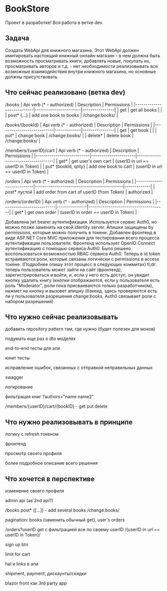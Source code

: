 # BookStore

Проект в разработке! Вся работа в ветке dev.

## Задача

Создать WebApi для книжного магазина.
Этот WebApi должен имитировать настоящий книжный онлайн-магазин - в нем должна быть возможность просматривать книги, добавлять новые, покупать их, просматривать авторов и т.д. - нет необходимости реализовывать все возможные взаимодействия внутри книжного магазина, но основные должны присутствовать.

## Что сейчас реализовано (ветка dev)

/books
| Api verb (* - authorized) | Description           | Permissions    |
|---------------------------|-----------------------|----------------|
| get                       | get all books         |                |
| post* {...}               | add one book to books | /change:books/ |

/books/{bookId}
| Api verb (* - authorized) | Description | Permissions    |
|---------------------------|-------------|----------------|
| get                       | get book    |                |
| put*                      | change book | /change:books/ |
| delete*                   | delete book | /change:books/ |

/members/{userID}/cart
| Api verb (* - authorized) | Description          | Permissions                        |
|---------------------------|----------------------|------------------------------------|
| get*                      | get user's own cart  | (userID in url == userID in Token) |
| put* {bookId, qnty}       | add one book to cart | (userID in url == userID in Token) |

/orders
| Api verb (* - authorized) | Description                                | Permissions |
|---------------------------|--------------------------------------------|-------------|
| post* пустой              | add order from cart of userID (from Token) | authorized  |

/orders/{orderID}
| Api verb (* - authorized) | Description   | Permissions                          |
|---------------------------|---------------|--------------------------------------|
| get*                      | get own order | (userID in order == userID in Token) |

Добавлена jwt bearer аутентификация. Используется сервис Auth0, но можно позже заменить на свой identity server. Апишки защищены by permissions, которые можно получить в токене.
Добавлен фронтенд в виде ASP.NET Core MVC приложения для тестирования всего процесса аутентификации пользователя. Фронтенд использует OpenID Connect аутентификацию с помощью сервиса Auth0. Было решено воспользоваться возможностью RBAC сервиса Auth0. Теперь в id token встраиваются роли, которые связаны логически с permissions в access токене. (Подробнее опишу этот процесс в следующих коммитах)
tl;dr: теперь пользователь может зайти на сайт (фронтенд), зарегистрироваться и войти, и, если у него есть доступ, он увидит кнопку удалить книгу (кнопки отображаются, если у пользователя есть роль "Moderator", роли пока присваиваются только разработчиком), нажмет на кнопку и вызовет апишку (бэкенд, здесь проверяются есть ли у пользователя разрешения change:books, Auth0 связывает роли с набором разрешений)

## Что нужно сейчас реализовывать

добавить repository pattern там, где нужно (будет полезен для моков)

подумать еще раз о dto моделях

end-to-end тесты для апи

юнит тесты

исправление ошибок, связанных с отправкой неправильных данных

swagger

логирование

фильтрация книг ?authors="name name2"

/members/{userID}/cart/{bookID} - get put delete

## Что нужно реализовывать в принципе

логику с refresh токеном

фронтенд

просмотр своего профиля

более подробное описание всего решения

## Что хочется в перспективе

изменение своего профиля

admin api (as 2nd api?)

/books post* {[...]} - add several books /change:books/

pagination: books (заменить обычный get), user's orders

/orders?userID get с фильтрацией все по своему userID /(userID in url == userID in Token)/

sign up btn

limit for cart

hal и links в апи

shipment, payment, дискаунты/скидки

blazor front как 3rd party app
